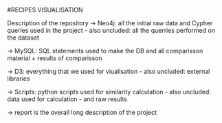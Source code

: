 #RECIPES VISUALISATION

Description of the repository
  -> Neo4j: all the initial raw data and Cypher queries used in the project
  		- also uncluded: all the querries performed on the dataset

  -> MySQL: SQL statements used to make the DB and all comparisson material + results of comparisson

  -> D3: everything that we used for viualisation
  		- also uncluded: external libraries

  -> Scripts: python scripts used for similarity calculation
  		- also uncluded: data used for calculation
  		- and raw results
  
  -> report is the overall long description of the project
